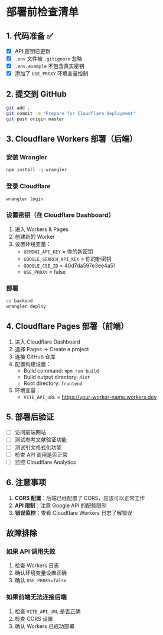 # 部署前检查清单

## 1. 代码准备 ✅
- [x] API 密钥已更新
- [x] `.env` 文件被 `.gitignore` 忽略
- [x] `.env.example` 不包含真实密钥
- [x] 添加了 `USE_PROXY` 环境变量控制

## 2. 提交到 GitHub
```bash
git add .
git commit -m "Prepare for Cloudflare deployment"
git push origin master
```

## 3. Cloudflare Workers 部署（后端）

### 安装 Wrangler
```bash
npm install -g wrangler
```

### 登录 Cloudflare
```bash
wrangler login
```

### 设置密钥（在 Cloudflare Dashboard）
1. 进入 Workers & Pages
2. 创建新的 Worker
3. 设置环境变量：
   - `GEMINI_API_KEY` = 你的新密钥
   - `GOOGLE_SEARCH_API_KEY` = 你的新密钥
   - `GOOGLE_CSE_ID` = 40d7da597e3ee4a51
   - `USE_PROXY` = false

### 部署
```bash
cd backend
wrangler deploy
```

## 4. Cloudflare Pages 部署（前端）

1. 进入 Cloudflare Dashboard
2. 选择 Pages → Create a project
3. 连接 GitHub 仓库
4. 配置构建设置：
   - Build command: `npm run build`
   - Build output directory: `dist`
   - Root directory: `frontend`
5. 环境变量：
   - `VITE_API_URL` = https://your-worker-name.workers.dev

## 5. 部署后验证

- [ ] 访问前端网站
- [ ] 测试参考文献验证功能
- [ ] 测试引文格式化功能
- [ ] 检查 API 调用是否正常
- [ ] 监控 Cloudflare Analytics

## 6. 注意事项

1. **CORS 配置**：后端已经配置了 CORS，应该可以正常工作
2. **API 限制**：注意 Google API 的配额限制
3. **错误监控**：查看 Cloudflare Workers 日志了解错误

## 故障排除

### 如果 API 调用失败
1. 检查 Workers 日志
2. 确认环境变量设置正确
3. 确认 `USE_PROXY=false`

### 如果前端无法连接后端
1. 检查 `VITE_API_URL` 是否正确
2. 检查 CORS 设置
3. 确认 Workers 已成功部署